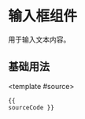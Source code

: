 # 输入框组件

用于输入文本内容。

## 基础用法

<demo title="基础输入框">
  <template #demo>
    <div class="demo-inputs">
      <my-input v-model="value" placeholder="请输入内容" />
      <div class="demo-value">当前值：{{ value }}</div>
    </div>
  </template>

  <template #source>
    <pre><code class="language-vue">{{ sourceCode }}</code></pre>
  </template>
</demo>
